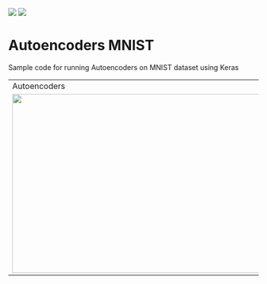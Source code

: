 <a href="https://linkedin.com/in/2vin"><img src="https://img.shields.io/badge/LinkedIn-0077B5?style=for-the-badge&logo=linkedin&logoColor=white"></img></a>
<a href="https://connect.vin"><img src="https://img.shields.io/badge/website-FF6A00?style=for-the-badge&logo=About.me&logoColor=white"></img></a>

# Autoencoders MNIST
Sample code for running Autoencoders on MNIST dataset using Keras

<table>
  <tr>
    <td>Autoencoders</td>
  </tr>
  <tr>
    <td><img src="https://www.apriorit.com/wp-content/uploads/2022/07/figure-5-1.png" width=640 height=360></td>
  </tr>
 </table>
